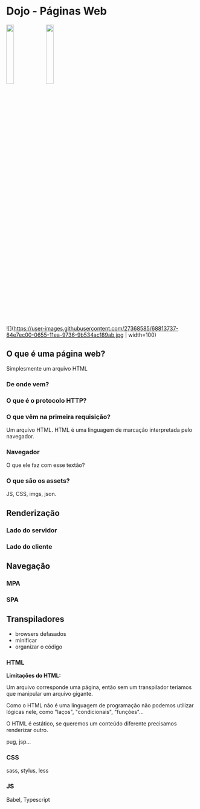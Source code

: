 # Dojo - Páginas Web

<img style="width: 20%;" src="https://user-images.githubusercontent.com/27368585/68813713-6d106800-0655-11ea-81ac-f9f66e9eb63d.png" />

<img style="width: 20%;" src="https://user-images.githubusercontent.com/27368585/68813714-6d106800-0655-11ea-9a3d-9ef52fa29dac.png" />

![](https://user-images.githubusercontent.com/27368585/68813737-84e7ec00-0655-11ea-9736-9b534ac189ab.jpg | width=100)

## O que é uma página web?

Simplesmente um arquivo HTML 

### De onde vem?

### O que é o protocolo HTTP?

### O que vêm na primeira requisição?

Um arquivo HTML. HTML é uma linguagem de marcação interpretada pelo navegador.

### Navegador

O que ele faz com esse textão?

### O que são os assets?

JS, CSS, imgs, json.

## Renderização

### Lado do servidor

### Lado do cliente

## Navegação

### MPA

### SPA

## Transpiladores

- browsers defasados
- minificar
- organizar o código

### HTML

**Limitações do HTML:**

Um arquivo corresponde uma página, então sem um transpilador teríamos que manipular um arquivo gigante.

Como o HTML não é uma linguagem de programação não podemos utilizar lógicas nele, como "laços", "condicionais", "funções"...

O HTML é estático, se queremos um conteúdo diferente precisamos renderizar outro.

pug, jsp...

### CSS

sass, stylus, less

### JS

Babel, Typescript


